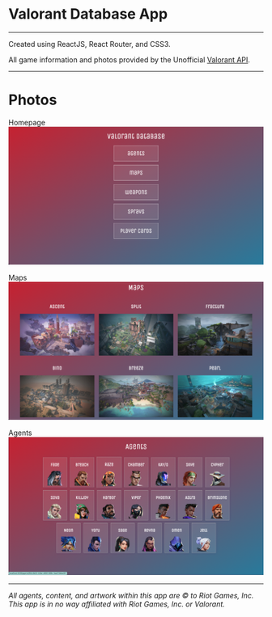 # Valorant Database App
---
Created using ReactJS, React Router, and CSS3.

All game information and photos provided by the Unofficial [Valorant API](https://valorant-api.com/).

---

# Photos

Homepage
![Homepage](./src/Images/homepage.png)

Maps
![Maps](./src/Images/maps.png)

Agents
![Agents](./src/Images/agents.png)

---

*All agents, content, and artwork within this app are © to Riot Games, Inc. This app is in no way affiliated with Riot Games, Inc. or Valorant.*